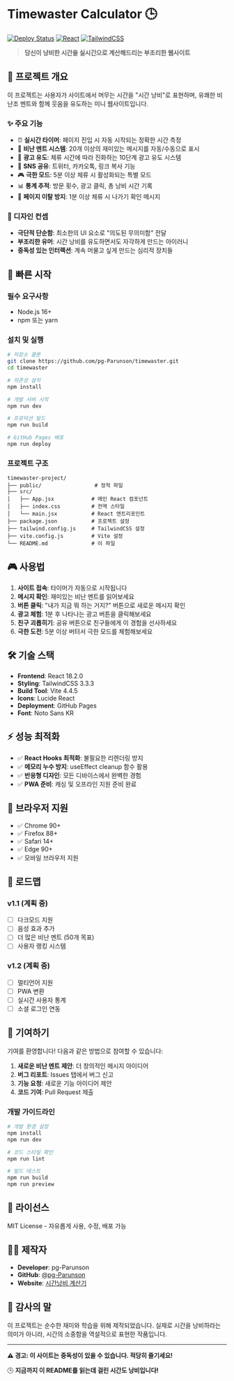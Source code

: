 # Timewaster Calculator 🕒

[![Deploy Status](https://img.shields.io/badge/deploy-ready-brightgreen)](https://pg-parunson.github.io/timewaster)
[![React](https://img.shields.io/badge/React-18.2.0-blue)](https://reactjs.org/)
[![TailwindCSS](https://img.shields.io/badge/TailwindCSS-3.3.3-blue)](https://tailwindcss.com/)

> **당신이 낭비한 시간을 실시간으로 계산해드리는 부조리한 웹사이트**

## 🎯 프로젝트 개요

이 프로젝트는 사용자가 사이트에서 머무는 시간을 "시간 낭비"로 표현하며, 유쾌한 비난조 멘트와 함께 웃음을 유도하는 미니 웹사이트입니다.

### ✨ 주요 기능

- ⏰ **실시간 타이머**: 페이지 진입 시 자동 시작되는 정확한 시간 측정
- 💬 **비난 멘트 시스템**: 20개 이상의 재미있는 메시지를 자동/수동으로 표시
- 📢 **광고 유도**: 체류 시간에 따라 진화하는 10단계 광고 유도 시스템
- 🔗 **SNS 공유**: 트위터, 카카오톡, 링크 복사 기능
- 🎮 **극한 모드**: 5분 이상 체류 시 활성화되는 특별 모드
- 📊 **통계 추적**: 방문 횟수, 광고 클릭, 총 낭비 시간 기록
- 🚨 **페이지 이탈 방지**: 1분 이상 체류 시 나가기 확인 메시지

### 🎨 디자인 컨셉

- **극단적 단순함**: 최소한의 UI 요소로 "의도된 무의미함" 전달
- **부조리한 유머**: 시간 낭비를 유도하면서도 자각하게 만드는 아이러니
- **중독성 있는 인터랙션**: 계속 머물고 싶게 만드는 심리적 장치들

## 🚀 빠른 시작

### 필수 요구사항
- Node.js 16+ 
- npm 또는 yarn

### 설치 및 실행

```bash
# 저장소 클론
git clone https://github.com/pg-Parunson/timewaster.git
cd timewaster

# 의존성 설치
npm install

# 개발 서버 시작
npm run dev

# 프로덕션 빌드
npm run build

# GitHub Pages 배포
npm run deploy
```

### 프로젝트 구조

```
timewaster-project/
├── public/                 # 정적 파일
├── src/
│   ├── App.jsx            # 메인 React 컴포넌트
│   ├── index.css          # 전역 스타일
│   └── main.jsx           # React 엔트리포인트
├── package.json           # 프로젝트 설정
├── tailwind.config.js     # TailwindCSS 설정
├── vite.config.js         # Vite 설정
└── README.md              # 이 파일
```

## 🎮 사용법

1. **사이트 접속**: 타이머가 자동으로 시작됩니다
2. **메시지 확인**: 재미있는 비난 멘트를 읽어보세요
3. **버튼 클릭**: "내가 지금 뭐 하는 거지?" 버튼으로 새로운 메시지 확인
4. **광고 체험**: 1분 후 나타나는 광고 버튼을 클릭해보세요
5. **친구 괴롭히기**: 공유 버튼으로 친구들에게 이 경험을 선사하세요
6. **극한 도전**: 5분 이상 버텨서 극한 모드를 체험해보세요

## 🛠️ 기술 스택

- **Frontend**: React 18.2.0
- **Styling**: TailwindCSS 3.3.3
- **Build Tool**: Vite 4.4.5
- **Icons**: Lucide React
- **Deployment**: GitHub Pages
- **Font**: Noto Sans KR

## ⚡ 성능 최적화

- ✅ **React Hooks 최적화**: 불필요한 리렌더링 방지
- ✅ **메모리 누수 방지**: useEffect cleanup 함수 활용
- ✅ **반응형 디자인**: 모든 디바이스에서 완벽한 경험
- ✅ **PWA 준비**: 캐싱 및 오프라인 지원 준비 완료

## 📱 브라우저 지원

- ✅ Chrome 90+
- ✅ Firefox 88+
- ✅ Safari 14+
- ✅ Edge 90+
- ✅ 모바일 브라우저 지원

## 🎯 로드맵

### v1.1 (계획 중)
- [ ] 다크모드 지원
- [ ] 음성 효과 추가
- [ ] 더 많은 비난 멘트 (50개 목표)
- [ ] 사용자 랭킹 시스템

### v1.2 (계획 중)
- [ ] 멀티언어 지원
- [ ] PWA 변환
- [ ] 실시간 사용자 통계
- [ ] 소셜 로그인 연동

## 🤝 기여하기

기여를 환영합니다! 다음과 같은 방법으로 참여할 수 있습니다:

1. **새로운 비난 멘트 제안**: 더 창의적인 메시지 아이디어
2. **버그 리포트**: Issues 탭에서 버그 신고
3. **기능 요청**: 새로운 기능 아이디어 제안
4. **코드 기여**: Pull Request 제출

### 개발 가이드라인

```bash
# 개발 환경 설정
npm install
npm run dev

# 코드 스타일 확인
npm run lint

# 빌드 테스트
npm run build
npm run preview
```

## 📄 라이선스

MIT License - 자유롭게 사용, 수정, 배포 가능

## 👨‍💻 제작자

- **Developer**: pg-Parunson
- **GitHub**: [@pg-Parunson](https://github.com/pg-Parunson)
- **Website**: [시간낭비 계산기](https://pg-parunson.github.io/timewaster)

## 🙏 감사의 말

이 프로젝트는 순수한 재미와 학습을 위해 제작되었습니다. 
실제로 시간을 낭비하라는 의미가 아니라, 시간의 소중함을 역설적으로 표현한 작품입니다.

---

**⚠️ 경고: 이 사이트는 중독성이 있을 수 있습니다. 적당히 즐기세요!**

🕒 **지금까지 이 README를 읽는데 걸린 시간도 낭비입니다!**